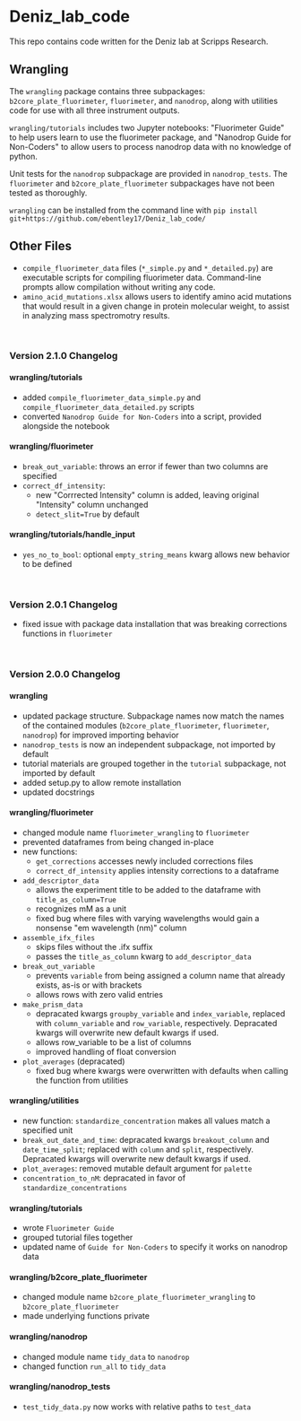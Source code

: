 # Deniz_lab_code
This repo contains code written for the Deniz lab at Scripps Research. 

## Wrangling

The `wrangling` package contains three subpackages: `b2core_plate_fluorimeter`,
`fluorimeter`, and `nanodrop`, along with utilities code for use with all three 
instrument outputs.  

`wrangling/tutorials` includes two Jupyter notebooks: "Fluorimeter Guide" to help
users learn to use the fluorimeter package, and "Nanodrop Guide for Non-Coders" 
to allow users to process nanodrop data with no knowledge of python.

Unit tests for the `nanodrop` subpackage are provided in `nanodrop_tests`. The 
`fluorimeter` and `b2core_plate_fluorimeter` subpackages have not been tested as
thoroughly.

`wrangling` can be installed from the command line with 
`pip install git+https://github.com/ebentley17/Deniz_lab_code/`

## Other Files

- `compile_fluorimeter_data` files (`*_simple.py` and `*_detailed.py`) are executable
scripts for compiling fluorimeter data. Command-line prompts allow compilation without
writing any code.
- `amino_acid_mutations.xlsx` allows users to identify amino acid mutations that
would result in a given change in protein molecular weight, to assist in 
analyzing mass spectromotry results.

<br>

### Version 2.1.0 Changelog

#### wrangling/tutorials
- added `compile_fluorimeter_data_simple.py` and `compile_fluorimeter_data_detailed.py` scripts
- converted `Nanodrop Guide for Non-Coders` into a script, provided alongside the notebook

#### wrangling/fluorimeter
- `break_out_variable`: throws an error if fewer than two columns are specified
- `correct_df_intensity`:
    - new "Corrrected Intensity" column is added, leaving original "Intensity" column unchanged
    - `detect_slit=True` by default

#### wrangling/tutorials/handle_input
- `yes_no_to_bool`: optional `empty_string_means` kwarg allows new behavior to be defined

<br>

### Version 2.0.1 Changelog

- fixed issue with package data installation that was breaking corrections functions in `fluorimeter`

<br>

### Version 2.0.0 Changelog

#### wrangling
- updated package structure. Subpackage names now match the names of the contained modules (`b2core_plate_fluorimeter`, `fluorimeter`, `nanodrop`) for improved importing behavior
- `nanodrop_tests` is now an independent subpackage, not imported by default
- tutorial materials are grouped together in the `tutorial` subpackage, not imported by default
- added setup.py to allow remote installation
- updated docstrings

#### wrangling/fluorimeter
- changed module name `fluorimeter_wrangling` to `fluorimeter`
- prevented dataframes from being changed in-place
- new functions:
    - `get_corrections` accesses newly included corrections files
    - `correct_df_intensity` applies intensity corrections to a dataframe
- `add_descriptor_data` 
    - allows the experiment title to be added to the dataframe with `title_as_column=True`
    - recognizes mM as a unit
    - fixed bug where files with varying wavelengths would gain a nonsense "em wavelength (nm)" column
- `assemble_ifx_files`
    - skips files without the .ifx suffix
    - passes the `title_as_column` kwarg to `add_descriptor_data`
- `break_out_variable`
    - prevents `variable` from being assigned a column name that already exists, as-is or with brackets
    - allows rows with zero valid entries
- `make_prism_data`
    - depracated kwargs `groupby_variable` and `index_variable`, replaced with `column_variable` and `row_variable`, respectively. Depracated kwargs will overwrite new default kwargs if used.
    - allows row_variable to be a list of columns
    - improved handling of float conversion
- `plot_averages` (depracated)
    - fixed bug where kwargs were overwritten with defaults when calling the function from utilities

#### wrangling/utilities
- new function: `standardize_concentration` makes all values match a specified unit
- `break_out_date_and_time`: depracated kwargs `breakout_column` and `date_time_split`; replaced with `column` and `split`, respectively. Depracated kwargs will overwrite new default kwargs if used.
- `plot_averages`: removed mutable default argument for `palette`
- `concentration_to_nM`: depracated in favor of `standardize_concentrations`

#### wrangling/tutorials
- wrote `Fluorimeter Guide`
- grouped tutorial files together
- updated name of `Guide for Non-Coders` to specify it works on nanodrop data

#### wrangling/b2core_plate_fluorimeter
- changed module name `b2core_plate_fluorimeter_wrangling` to `b2core_plate_fluorimeter`
- made underlying functions private

#### wrangling/nanodrop
- changed module name `tidy_data` to `nanodrop`
- changed function `run_all` to `tidy_data`

#### wrangling/nanodrop_tests
- `test_tidy_data.py` now works with relative paths to `test_data`

